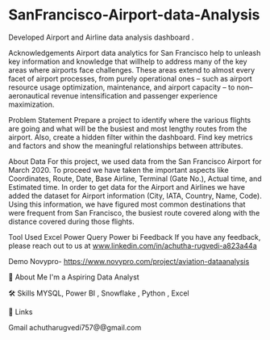 # SanFrancisco-Airport-data-Analysis
Developed Airport and Airline data analysis dashboard .

Acknowledgements
Airport data analytics for San Francisco help to unleash key information and knowledge that willhelp to address many of the key areas where airports face challenges. These areas extend to almost every facet of airport processes, from purely operational ones – such as airport resource usage optimization, maintenance, and airport capacity – to non–aeronautical revenue intensification and passenger experience maximization.

Problem Statement
Prepare a project to identify where the various flights are going and what will be the busiest and most lengthy routes from the airport. Also, create a hidden filter within the dashboard. Find key metrics and factors and show the meaningful relationships between attributes.

About Data
For this project, we used data from the San Francisco Airport for March 2020. To proceed we have taken the important aspects like Coordinates, Route, Date, Base Airline, Terminal (Gate No.), Actual time, and Estimated time. In order to get data for the Airport and Airlines we have added the dataset for Airport information (City, IATA, Country, Name, Code). Using this information, we have figured most common destinations that were frequent from San Francisco, the busiest route covered along with the distance covered during those flights.

Tool Used
Excel
Power Query
Power bi
Feedback
If you have any feedback, please reach out to us at www.linkedin.com/in/achutha-rugvedi-a823a44a

Demo
Novypro- https://www.novypro.com/project/aviation-dataanalysis

🚀 About Me
I'm a Aspiring Data Analyst

🛠 Skills
MYSQL, Power BI , Snowflake , Python , Excel

🔗 Links


Gmail
achutharugvedi757@@gmail.com
